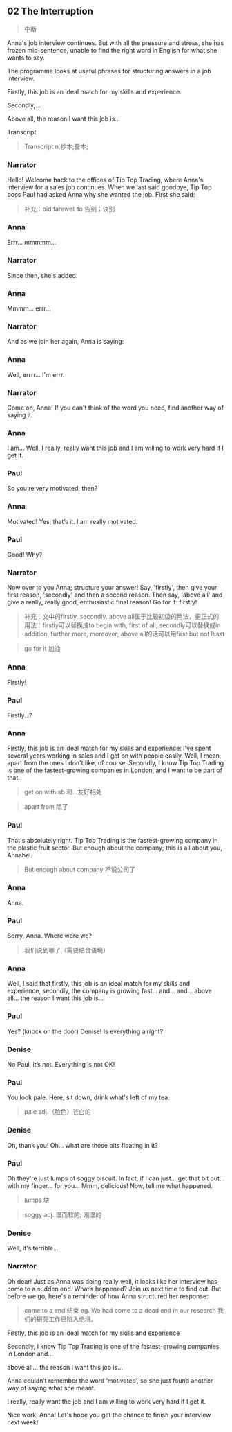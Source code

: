 02 The Interruption
-
> 中断

Anna's job interview continues. But with all the pressure and stress, she has frozen mid-sentence, unable to find the right word in English for what she wants to say.

The programme looks at useful phrases for structuring answers in a job interview.

Firstly, this job is an ideal match for my skills and experience.

Secondly,...

Above all, the reason I want this job is...

Transcript
> Transcript n.抄本;誊本;

### Narrator
Hello! Welcome back to the offices of Tip Top Trading, where Anna's interview for a sales job continues. When we last said goodbye, Tip Top boss Paul had asked Anna why she wanted the job. First she said:
> 补充：bid farewell to 告别；诀别

### Anna
Errr... mmmmm...

### Narrator
Since then, she's added:

### Anna
Mmmm... errr...

### Narrator
And as we join her again, Anna is saying:

### Anna
Well, errrr... I'm errr.

### Narrator
Come on, Anna! If you can't think of the word you need, find another way of saying it.

### Anna
I am... Well, I really, really want this job and I am willing to work very hard if I get it.

### Paul
So you’re very motivated, then?

### Anna
Motivated! Yes, that’s it. I am really motivated.

### Paul
Good! Why?

### Narrator
Now over to you Anna; structure your answer! Say, 'firstly', then give your first reason, 'secondly' and then a second reason. Then say, 'above all' and give a really, really good, enthusiastic final reason! Go for it: firstly! 
> 补充：文中的firstly..secondly..above all属于比较初级的用法，更正式的用法：firstly可以替换成to begin with, first of all; secondly可以替换成in addition, further more, moreover; above all的话可以用first but not least

> go for it 加油

### Anna
Firstly!

### Paul
Firstly...?

### Anna
Firstly, this job is an ideal match for my skills and experience: I've spent several years working in sales and I get on with people easily. Well, I mean, apart from the ones I don't like, of course. Secondly, I know Tip Top Trading is one of the fastest-growing companies in London, and I want to be part of that.
> get on with sb 和...友好相处

> apart from 除了

### Paul
That's absolutely right. Tip Top Trading is the fastest-growing company in the plastic fruit sector. But enough about the company; this is all about you, Annabel.
> But enough about company 不说公司了

### Anna
Anna.

### Paul
Sorry, Anna. Where were we?
> 我们说到哪了（需要结合语境）

### Anna
Well, I said that firstly, this job is an ideal match for my skills and experience, secondly, the company is growing fast... and… and… above all… the reason I want this job is…

### Paul
Yes? (knock on the door) Denise! Is everything alright?

### Denise
No Paul, it’s not. Everything is not OK!

### Paul
You look pale. Here, sit down, drink what's left of my tea.
> pale adj.（脸色）苍白的

### Denise
Oh, thank you! Oh… what are those bits floating in it?

### Paul
Oh they're just lumps of soggy biscuit. In fact, if I can just... get that bit out... with my finger... for you… Mmm, delicious! Now, tell me what happened.
> lumps 块

> soggy adj. 湿而软的; 潮湿的

### Denise
Well, it's terrible...

### Narrator
Oh dear! Just as Anna was doing really well, it looks like her interview has come to a sudden end. What’s happened? Join us next time to find out. But before we go, here's a reminder of how Anna structured her response:
> come to a end 结束 eg.
> We had come to a dead end in our research
> 我们的研究工作已陷入绝境。

Firstly, this job is an ideal match for my skills and experience

Secondly, I know Tip Top Trading is one of the fastest-growing companies in London and…

above all… the reason I want this job is…

Anna couldn’t remember the word ‘motivated’, so she just found another way of saying what she meant.

I really, really want the job and I am willing to work very hard if I get it.

Nice work, Anna! Let's hope you get the chance to finish your interview next week!


